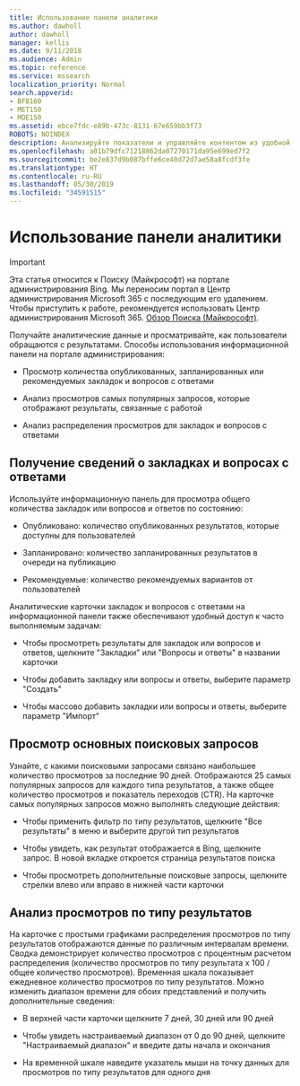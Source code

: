 ```yaml
---
title: Использование панели аналитики
ms.author: dawholl
author: dawholl
manager: kellis
ms.date: 9/11/2018
ms.audience: Admin
ms.topic: reference
ms.service: mssearch
localization_priority: Normal
search.appverid:
- BFB160
- MET150
- MOE150
ms.assetid: ebce7fdc-e89b-473c-8131-67e659bb3f73
ROBOTS: NOINDEX
description: Анализируйте показатели и управляйте контентом из удобной информационной панели на портале администрирования Поиска (Майкрософт)
ms.openlocfilehash: a01b79dfc71218862da07270171da95e699ed7f2
ms.sourcegitcommit: be2e837d9b087bffe6ce40d72d7ae58a8fcdf3fe
ms.translationtype: HT
ms.contentlocale: ru-RU
ms.lasthandoff: 05/30/2019
ms.locfileid: "34591515"
---
```

# <a name="use-the-insights-dashboard"></a>Использование панели аналитики

> [!IMPORTANT]
> Эта статья относится к Поиску (Майкрософт) на портале администрирования Bing. Мы переносим портал в Центр администрирования Microsoft 365 с последующим его удалением. Чтобы приступить к работе, рекомендуется использовать Центр администрирования Microsoft 365. [Обзор Поиска (Майкрософт)](overview-microsoft-search.md).
    
Получайте аналитические данные и просматривайте, как пользователи обращаются с результатами. Способы использования информационной панели на портале администрирования:
  
- Просмотр количества опубликованных, запланированных или рекомендуемых закладок и вопросов с ответами
    
- Анализ просмотров самых популярных запросов, которые отображают результаты, связанные с работой
    
- Анализ распределения просмотров для закладок и вопросов с ответами
    
## <a name="get-details-about-bookmarks-and-qas"></a>Получение сведений о закладках и вопросах с ответами

Используйте информационную панель для просмотра общего количества закладок или вопросов и ответов по состоянию:
  
- Опубликовано: количество опубликованных результатов, которые доступны для пользователей
    
- Запланировано: количество запланированных результатов в очереди на публикацию
    
- Рекомендуемые: количество рекомендуемых вариантов от пользователей
    
Аналитические карточки закладок и вопросов с ответами на информационной панели также обеспечивают удобный доступ к часто выполняемым задачам:
  
- Чтобы просмотреть результаты для закладок или вопросов и ответов, щелкните "Закладки" или "Вопросы и ответы" в названии карточки
    
- Чтобы добавить закладку или вопросы и ответы, выберите параметр "Создать"
    
- Чтобы массово добавить закладки или вопросы и ответы, выберите параметр "Импорт"
    
## <a name="review-top-search-queries"></a>Просмотр основных поисковых запросов

Узнайте, с какими поисковыми запросами связано наибольшее количество просмотров за последние 90 дней. Отображаются 25 самых популярных запросов для каждого типа результатов, а также общее количество просмотров и показатель переходов (CTR). На карточке самых популярных запросов можно выполнять следующие действия:
  
- Чтобы применить фильтр по типу результатов, щелкните "Все результаты" в меню и выберите другой тип результатов
    
- Чтобы увидеть, как результат отображается в Bing, щелкните запрос. В новой вкладке откроется страница результатов поиска
    
- Чтобы просмотреть дополнительные поисковые запросы, щелкните стрелки влево или вправо в нижней части карточки
    
## <a name="analyze-impressions-by-result-type"></a>Анализ просмотров по типу результатов

На карточке с простыми графиками распределения просмотров по типу результатов отображаются данные по различным интервалам времени. Сводка демонстрирует количество просмотров с процентным расчетом распределения (количество просмотров по типу результата x 100 / общее количество просмотров). Временная шкала показывает ежедневное количество просмотров по типу результатов. Можно изменить диапазон времени для обоих представлений и получить дополнительные сведения:
  
- В верхней части карточки щелкните 7 дней, 30 дней или 90 дней
    
- Чтобы увидеть настраиваемый диапазон от 0 до 90 дней, щелкните "Настраиваемый диапазон" и введите даты начала и окончания
    
- На временной шкале наведите указатель мыши на точку данных для просмотров по типу результатов для одного дня

  

